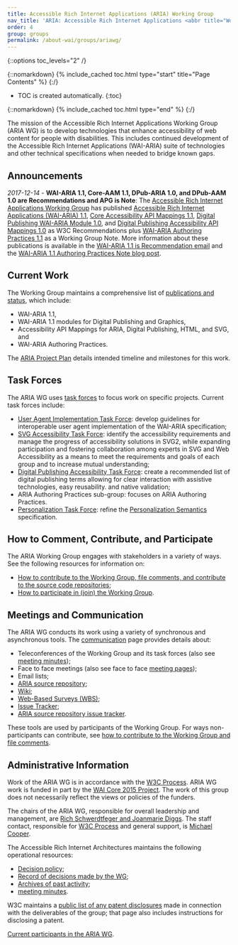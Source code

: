 ```yaml
---
title: Accessible Rich Internet Applications (ARIA) Working Group
nav_title: 'ARIA: Accessible Rich Internet Applications <abbr title="Working Group">WG</abbr>'
order: 4
group: groups
permalink: /about-wai/groups/ariawg/
---
```


{::options toc_levels="2" /}

{::nomarkdown}
{% include_cached toc.html type="start" title="Page Contents" %}
{:/}

-   TOC is created automatically.
{:toc}

{::nomarkdown}
{% include_cached toc.html type="end" %}
{:/}

The mission of the Accessible Rich Internet Applications Working Group
(ARIA WG) is to develop technologies that enhance accessibility of web
content for people with disabilities. This includes continued
development of the Accessible Rich Internet Applications (WAI-ARIA)
suite of technologies and other technical specifications when needed to
bridge known gaps.

## Announcements

*2017-12-14* - **WAI-ARIA 1.1, Core-AAM 1.1, DPub-ARIA 1.0, and DPub-AAM
1.0 are Recommendations and APG is Note**: The [Accessible Rich Internet
Applications Working Group](https://www.w3.org/WAI/ARIA/) has published
[Accessible Rich Internet Applications (WAI-ARIA)
1.1](https://www.w3.org/TR/wai-aria/), [Core Accessibility API Mappings
1.1](https://www.w3.org/TR/core-aam/), [Digital Publishing WAI-ARIA
Module 1.0](https://www.w3.org/TR/dpub-aria/), and [Digital Publishing
Accessibility API Mappings 1.0](https://www.w3.org/TR/dpub-aam/) as W3C
Recommendations plus [WAI-ARIA Authoring Practices
1.1](https://www.w3.org/TR/wai-aria-practices/) as a Working Group Note.
More information about these publications is available in the [WAI-ARIA
1.1 is Recommendation
email](https://lists.w3.org/Archives/Public/w3c-wai-ig/2017OctDec/0239.html)
and the [WAI-ARIA 1.1 Authoring Practices Note blog
post](https://www.w3.org/blog/2017/12/wai-aria-authoring-practices-note).

## Current Work

The Working Group maintains a comprehensive list of [publications and
status](deliverables), which include:

-   WAI-ARIA 1.1,
-   WAI-ARIA 1.1 modules for Digital Publishing and Graphics,
-   Accessibility API Mappings for ARIA, Digital Publishing, HTML, and
    SVG, and
-   WAI-ARIA Authoring Practices.

The [ARIA Project Plan](project) details intended timeline and
milestones for this work.

## Task Forces

The ARIA WG uses [task forces](task-forces) to focus work on specific
projects. Current task forces include:

-   [User Agent Implementation Task
    Force](http://www.w3.org/WAI/PF/aria-ua-task-force): develop
    guidelines for interoperable user agent implementation of the
    WAI-ARIA specification;
-   [SVG Accessibility Task
    Force](http://www.w3.org/WAI/PF/svg-a11y-tf/): identify the
    accessibility requirements and manage the progress of accessibility
    solutions in SVG2, while expanding participation and fostering
    collaboration among experts in SVG and Web Accessibility as a means
    to meet the requirements and goals of each group and to increase
    mutual understanding;
-   [Digital Publishing Accessibility Task
    Force](http://www.w3.org/WAI/PF/dpub-a11y-tf/): create a recommended
    list of digital publishing terms allowing for clear interaction with
    assistive technologies, easy reusability. and native validation;
-   ARIA Authoring Practices sub-group: focuses on ARIA Authoring
    Practices.
-   [Personalization Task Force](task-forces/personalization/): refine
    the [Personalization
    Semantics](https://www.w3.org/TR/personalization-semantics-1.0/)
    specification.

## How to Comment, Contribute, and Participate

The ARIA Working Group engages with stakeholders in a variety of ways.
See the following resources for information on:

-   [How to contribute to the Working Group, file comments, and
    contribute to the source code repositories](contribute);
-   [How to participate in (join) the Working Group](participation).

## Meetings and Communication

The ARIA WG conducts its work using a variety of synchronous and
asynchronous tools. The [communication](communication) page provides
details about:

-   Teleconferences of the Working Group and its task forces (also see
    [meeting minutes](minutes));
-   Face to face meetings (also see face to face [meeting
    pages](wiki/Meetings));
-   Email lists;
-   [ARIA source repository](https://github.com/w3c/aria/);
-   [Wiki](wiki/);
-   [Web-Based Surveys (WBS)](/2002/09/wbs/83726/);
-   [Issue Tracker](track/);
-   [ARIA source repository issue
    tracker](https://github.com/w3c/aria/issues).

These tools are used by participants of the Working Group. For ways
non-participants can contribute, see [how to contribute to the Working
Group and file comments](contribute).

## Administrative Information

Work of the ARIA WG is in accordance with the [W3C
Process](http://www.w3.org/2015/Process-20150901/). ARIA WG work is
funded in part by the [WAI Core 2015
Project](http://www.w3.org/WAI/Core2015/). The work of this group does
not necessarily reflect the views or policies of the funders.

The chairs of the ARIA WG, responsible for overall leadership and
management, are [Rich Schwerdtfeger and Joanmarie
Diggs](mailto:rschwer@us.ibm.com,jdiggs@igalia.com). The staff contact,
responsible for [W3C Process](http://www.w3.org/Consortium/Process/) and
general support, is [Michael Cooper](http://www.w3.org/People/cooper/).

The Accessible Rich Internet Architectures maintains the following
operational resources:

-   [Decision policy](decision-policy);
-   [Record of decisions made by the WG](wiki/Decisions);
-   [Archives of past activity](archive);
-   [meeting minutes](minutes).

W3C maintains a [public list of any patent
disclosures](http://www.w3.org/2004/01/pp-impl/83726/status) made in
connection with the deliverables of the group; that page also includes
instructions for disclosing a patent.

[Current participants in the ARIA
WG](https://www.w3.org/2000/09/dbwg/details?group=83726&amp;public=1).